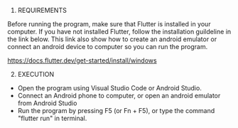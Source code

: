 1. REQUIREMENTS

Before running the program, make sure that Flutter is installed in your computer.
If you have not installed Flutter, follow the installation guildeline in the link below. 
This link also show how to create an android emulator or connect an android device to computer so you can run the program.

https://docs.flutter.dev/get-started/install/windows 

2. EXECUTION

- Open the program using Visual Studio Code or Android Studio.
- Connect an Android phone to computer, or open an android emulator from Android Studio
- Run the program by pressing F5 (or Fn + F5), or type the command "flutter run" in terminal.


